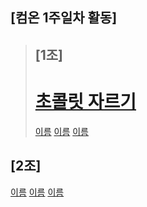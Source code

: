 ## [컴온 1주일차 활동]

> ## [1조]
>
> # [초콜릿 자르기](https://www.acmicpc.net/problem/2163)
>
> [이름](문제주소) [이름](문제주소) [이름](문제주소)

## [2조]

[이름](문제주소) [이름](문제주소) [이름](문제주소)
